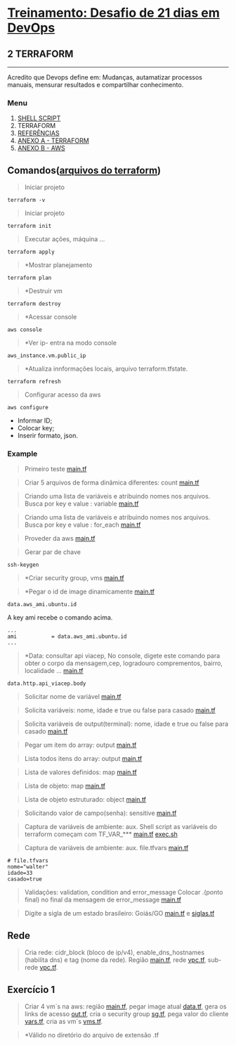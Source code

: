 # [Treinamento: Desafio de 21 dias em DevOps](../../README.md)
## 2 TERRAFORM
<hr>
Acredito que Devops define em: Mudanças, autamatizar processos manuais, mensurar resultados e compartilhar conhecimento.

### Menu
1. [SHELL SCRIPT](../shellscript/shellscript.md)
2. TERRAFORM
3. [REFERÊNCIAS](./../credit/credit.md)
4. [ANEXO A - TERRAFORM](../terraform/install/anexo_A_terraform_install.md)
5. [ANEXO B - AWS](../terraform/install/anexo_B_aws_install.md)

## Comandos([arquivos do terraform](example))

> Iniciar projeto
```
terraform -v
```

> Iniciar projeto
```
terraform init
```

> Executar ações, máquina ...
```
terraform apply
```

> *Mostrar planejamento
```
terraform plan
```

> *Destruir vm
```
terraform destroy
```

> *Acessar console
```
aws console
```

> *Ver ip- entra na modo console
```
aws_instance.vm.public_ip
```

> *Atualiza innformações locais, arquivo terraform.tfstate.
```
terraform refresh
```

> Configurar acesso da aws
```
aws configure
```
* Informar ID;
* Colocar key;
* Inserir formato, json.

### Example

> Primeiro teste
[main.tf](example/1/main.tf)

> Criar 5 arquivos de forma dinâmica diferentes: count
[main.tf](example/2/main.tf)

> Criando uma lista de variáveis e atribuindo nomes nos arquivos. Busca por key e value : variable
[main.tf](example/3/main.tf)

> Criando uma lista de variáveis e atribuindo nomes nos arquivos. Busca por key e value : for_each
[main.tf](example/3/main.tf)

> Proveder da aws
[main.tf](example/providers/1/main.tf)


> Gerar par de chave 
```
ssh-keygen
```

<!-- Pega o conteúdo -->
> *Criar security group, vms 
[main.tf](example/providers/3/main.tf)

> *Pegar o id de image dinamicamente
[main.tf](example/providers/4-data/main.tf)
```
data.aws_ami.ubuntu.id
```
A key ami recebe o comando acima.
```
...
ami           = data.aws_ami.ubuntu.id
...
```

> *Data: consultar api viacep,
No console, digete este comando para obter o corpo da mensagem,cep, logradouro comprementos, bairro, localidade ...
[main.tf](example/providers/4-data/api/main.tf)
```
data.http.api_viacep.body
```

> Solicitar nome de variável
[main.tf](example/5-variaveis/1/main.tf)

> Solicita variáveis: nome, idade e true ou false para casado
[main.tf](example/5-variaveis/2/main.tf)

> Solicita variáveis de output(terminal): nome, idade e true ou false para casado 
[main.tf](example/6-output/1/main.tf)


> Pegar um item do array: output 
[main.tf](example/6-output/2/main.tf)


> Lista todos itens do array: output 
[main.tf](example/6-output/3/main.tf)


> Lista de valores definidos: map 
[main.tf](example/6-output/4/main.tf)

> Lista de objeto: map 
[main.tf](example/6-output/5/main.tf)

> Lista de objeto estruturado: object 
[main.tf](example/6-output/6/main.tf)

> Solicitando valor de campo(senha): sensitive
[main.tf](example/6-output/7/main.tf)

> Captura de variáveis de ambiente: aux. Shell script
as variáveis do terraform começam com TF_VAR_***
[main.tf](example/6-output/8/main.tf)
[exec.sh](example/6-output/8/exec.sh)

> Captura de variáveis de ambiente: aux. file.tfvars
[main.tf](example/6-output/9/main.tf)
```
# file.tfvars
nome="walter"
idade=33
casado=true
```

> Validações: validation, condition and error_message
Colocar .(ponto final) no final da mensagem de error_message 
[main.tf](example/6-output/10/main.tf)

> Digite a sigla de um estado brasileiro: Goiás/GO
[main.tf](example/6-output/10/1/main.tf) e
[siglas.tf](example/6-output/10/1/sigla.tf)

## Rede

> Cria rede: cidr_block (bloco de ip/v4), enable_dns_hostnames (habilita dns) e tag (nome da rede). Região 
[main.tf](example/8-vpc/1/main.tf), rede [vpc.tf](example/8-vpc/1/vpc.tf), sub-rede [vpc.tf](example/8-vpc/1/vpc.tf).


## Exercício 1

> Criar 4 vm´s na aws: 
região [main.tf](example/7-exercicio/1/main.tf),
pegar image atual [data.tf](example/7-exercicio/1/data.tf),
gera os links de acesso [out.tf](example/7-exercicio/1/out.tf),
cria o security group [sg.tf](example/7-exercicio/1/sg.tf),
pega valor do cliente [vars.tf](example/7-exercicio/1/vars.tf),
cria as vm´s [vms.tf](example/7-exercicio/1/vms.tf).

>   *Válido no diretório do arquivo de extensão .tf